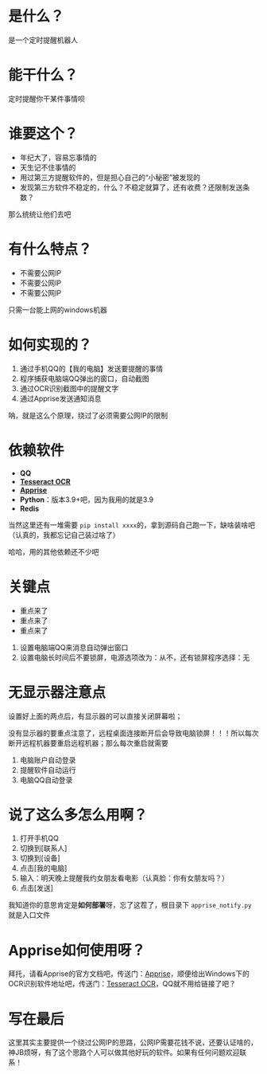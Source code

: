 # 是什么？

是一个定时提醒机器人

# 能干什么？

定时提醒你干某件事情呗

# 谁要这个？

* 年纪大了，容易忘事情的
* 天生记不住事情的
* 用过第三方提醒软件的，但是担心自己的“小秘密”被发现的
* 发现第三方软件不稳定的，什么？不稳定就算了，还有收费？还限制发送条数？

那么统统让他们去吧

# 有什么特点？

* 不需要公网IP
* 不需要公网IP
* 不需要公网IP

只需一台能上网的windows机器

# 如何实现的？

1. 通过手机QQ的【我的电脑】发送要提醒的事情
2. 程序捕获电脑端QQ弹出的窗口，自动截图
3. 通过OCR识别截图中的提醒文字
4. 通过Apprise发送通知消息

呐，就是这么个原理，绕过了必须需要公网IP的限制

# 依赖软件

* **QQ**
* **[Tesseract OCR](https://github.com/UB-Mannheim/tesseract/wiki)**
* **[Apprise](https://github.com/caronc/apprise)**
* **Python**：版本3.9+吧，因为我用的就是3.9
* **Redis**

当然这里还有一堆需要 `pip install xxxx`的，拿到源码自己跑一下，缺啥装啥吧（认真的，我都忘记自己装过啥了）

哈哈，用的其他依赖还不少吧

# 关键点

* 重点来了
* 重点来了
* 重点来了

1. 设置电脑端QQ来消息自动弹出窗口
2. 设置电脑长时间后不要锁屏，电源选项改为：从不，还有锁屏程序选择：无

# 无显示器注意点

设置好上面的两点后，有显示器的可以直接关闭屏幕啦；

没有显示器的要重点注意了，远程桌面连接断开后会导致电脑锁屏！！！所以每次断开远程机器要重启远程机器；那么每次重启就需要

1. 电脑账户自动登录
2. 提醒软件自动运行
3. 电脑QQ自动登录

# 说了这么多怎么用啊？

1. 打开手机QQ
2. 切换到[联系人]
3. 切换到[设备]
4. 点击[我的电脑]
5. 输入：明天晚上提醒我约女朋友看电影（认真脸：你有女朋友吗？）
6. 点击[发送]

我知道你的意思肯定是**如何部署**呀，忘了这茬了，根目录下 `apprise_notify.py` 就是入口文件

# Apprise如何使用呀？

拜托，请看Apprise的官方文档吧，传送门：[Apprise](https://github.com/caronc/apprise)，顺便给出Windows下的OCR识别软件地址吧，传送门：[Tesseract OCR](https://github.com/UB-Mannheim/tesseract/wiki)，QQ就不用给链接了吧？

# 写在最后

这里其实主要提供一个绕过公网IP的思路，公网IP需要花钱不说，还要认证啥的，神JB烦呀，有了这个思路个人可以做其他好玩的软件。如果有任何问题欢迎联系！
